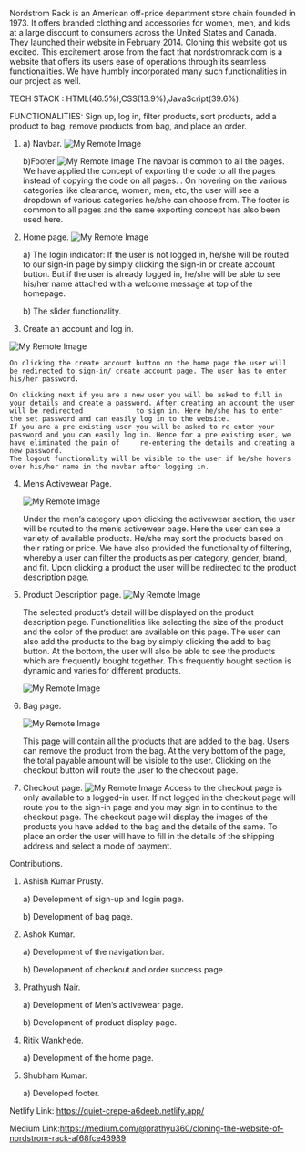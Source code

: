 Nordstrom Rack is an American off-price department store chain founded in 1973. It offers branded clothing and accessories for women, men, and kids at a large discount to consumers across the United States and Canada. They launched their website in February 2014. Cloning this website got us excited. This excitement arose from the fact that nordstromrack.com is a website that offers its users ease of operations through its seamless functionalities. We have humbly incorporated many such functionalities in our project as well.

TECH STACK : HTML(46.5%),CSS(13.9%),JavaScript(39.6%).

FUNCTIONALITIES:  Sign up, log in, filter products, sort products, add a product to bag, remove products from bag, and place an order.

1.	a) Navbar.
    ![My Remote Image](https://miro.medium.com/max/1400/1*7t5Rw3CTS62CiZ5n9oxS8A.png)
    
    b)Footer
    ![My Remote Image](https://miro.medium.com/max/1400/1*yCy9aPqmbkzIlHEGZ217zA.png)
    The navbar is common to all the pages. We have applied the concept of exporting the code to all the pages instead of copying the code on all pages. . On hovering     on the various categories like clearance, women, men, etc, the user will see a dropdown of various categories he/she can choose from.  The footer is common to         all pages and the same exporting concept has also been used here.
2.  Home page.
     ![My Remote Image](https://miro.medium.com/max/1400/1*hSHSLjaXwwI9N6ozdkgacg.png)
  
    a) The login indicator: If the user is not logged in, he/she will be routed to our sign-in page by simply clicking the sign-in or create account                          button. But if the user is already logged in, he/she will be able to see his/her name attached with a welcome message at top of the homepage.
     
    b) The slider functionality.
     
3.  Create an account and log in.

   ![My Remote Image](https://miro.medium.com/max/1400/1*qsTonCChtIiTXGQB7xCjlw.png)
   
    On clicking the create account button on the home page the user will be redirected to sign-in/ create account page. The user has to enter his/her password. 
    
    On clicking next if you are a new user you will be asked to fill in your details and create a password. After creating an account the user will be redirected             to sign in. Here he/she has to enter the set password and can easily log in to the website. 
    If you are a pre existing user you will be asked to re-enter your password and you can easily log in. Hence for a pre existing user, we have eliminated the pain of     re-entering the details and creating a new password. 
    The logout functionality will be visible to the user if he/she hovers over his/her name in the navbar after logging in.
    
4.  Mens Activewear Page.

     ![My Remote Image](https://miro.medium.com/max/1400/1*WD5aGCtfIR7iTQdxj2nYVQ.png)

    Under the men’s category upon clicking the activewear section, the user will be routed to the men’s activewear page. Here     the user can see a variety of           available products. He/she may sort the products based on their rating or price. We have       also provided the functionality of filtering, whereby a user can       filter the products as per category, gender, brand, and     fit. Upon clicking a product the user will be redirected to the product description page.
    
5.  Product Description page.
     ![My Remote Image](https://miro.medium.com/max/1400/1*1SqiqMScqFl_iKfrnDnskg.png)

    The selected product’s detail will be displayed on the product description page. Functionalities like selecting the       size of the product and the color of the     product are available on this page. The user can also add the products to the     bag by simply clicking the add to bag button. At the bottom, the user will also     be able to see the products which are     frequently bought together. This frequently bought section is dynamic and varies for  different products.
    
     ![My Remote Image](https://miro.medium.com/max/1400/1*_iSxtyG7oKTB2Nuo5p8JGA.png)
    
6.  Bag page.
    
    ![My Remote Image](https://miro.medium.com/max/1400/1*hMX9jIUg62Z1RHAmIWk_Og.png)
    
    This page will contain all the products that are added to the bag. Users can remove the product from the bag. At the       very bottom of the page, the total           payable amount will be visible to the user. Clicking on the checkout button will       route the user to the checkout page.
    
7.  Checkout page.
     ![My Remote Image](https://miro.medium.com/max/1400/1*qtafurnmKfMRe8oR9Yfseg.png)
    Access to the checkout page is only available to a logged-in user. If not logged in the checkout page will route you       to the sign-in page and you may sign in     to continue to the checkout page. The checkout page will display the images of     the products you have added to the bag and the details of the same. To place an     order the user will have to fill in       the details of the shipping address and select a mode of payment. 
    

Contributions.

1. Ashish Kumar Prusty.

   a) Development of sign-up and login page.
 
   b)  Development of bag page.
 
2. Ashok Kumar.

   a)  Development of the navigation bar.
   
 
   b) Development of checkout and order success page.
   

3. Prathyush Nair.
 
   a) Development of Men’s activewear page.
 
   b) Development of product display page.
 
4. Ritik Wankhede.

   a) Development of the home page.
 
5. Shubham Kumar.

   a) Developed footer.
 
Netlify Link: https://quiet-crepe-a6deeb.netlify.app/

Medium Link:https://medium.com/@prathyu360/cloning-the-website-of-nordstrom-rack-af68fce46989

